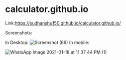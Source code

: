 # calculator.github.io

Link:https://sudhanshu150.github.io/calculator.github.io/


Screenshots:

In Desktop:
![Screenshot (69)](https://user-images.githubusercontent.com/42195119/104949772-80e7f480-59e5-11eb-8716-23ad8d1e0522.png)
In mobile:




![WhatsApp Image 2021-01-18 at 11 37 44 PM (1)](https://user-images.githubusercontent.com/42195119/104950275-5c404c80-59e6-11eb-8e21-8de5ee2e2e36.jpeg)

